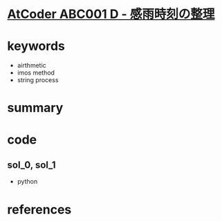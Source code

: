 # [AtCoder ABC001  D - 感雨時刻の整理](https://atcoder.jp/contests/abc001/tasks/abc001_4)


# keywords 
- airthmetic 
- imos method 
- string process


# summary



# code 
## sol_0, sol_1
- python


# references


